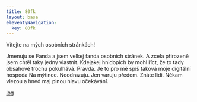 ```yaml
---
title: 80fk
layout: base
eleventyNavigation:
  key: 80fk
---
```

Vítejte na mých osobních stránkách! 

Jmenuju se Fanda a jsem velkej fanda osobních stránek. A zcela přirozeně jsem chtěl taky jedny vlastnit. Kdejakej hnidopich by mohl říct, že to tady obsahově trochu pokulhává. Pravda. Je to pro mě spíš taková moje digitální hospoda Na mýtince. Neodrazuju. Jen varuju předem. Znáte lidi. Někam vlezou a hned maj plnou hlavu očekávání.

<a href="/log">log</a> 


